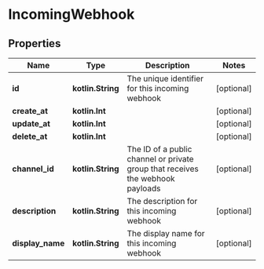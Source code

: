 
# IncomingWebhook

## Properties
Name | Type | Description | Notes
------------ | ------------- | ------------- | -------------
**id** | **kotlin.String** | The unique identifier for this incoming webhook |  [optional]
**create_at** | **kotlin.Int** |  |  [optional]
**update_at** | **kotlin.Int** |  |  [optional]
**delete_at** | **kotlin.Int** |  |  [optional]
**channel_id** | **kotlin.String** | The ID of a public channel or private group that receives the webhook payloads |  [optional]
**description** | **kotlin.String** | The description for this incoming webhook |  [optional]
**display_name** | **kotlin.String** | The display name for this incoming webhook |  [optional]



